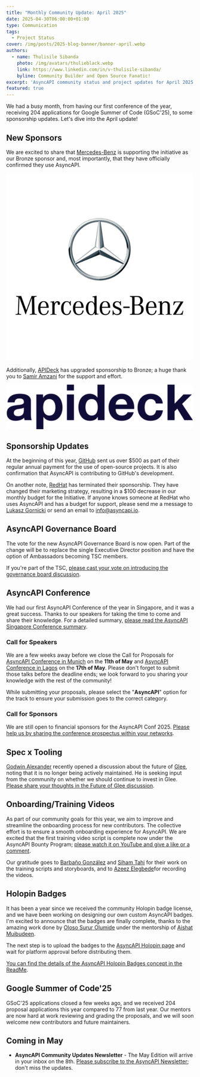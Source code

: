 ```yaml
---
title: "Monthly Community Update: April 2025"
date: 2025-04-30T06:00:00+01:00
type: Communication
tags:
  - Project Status
cover: /img/posts/2025-blog-banner/banner-april.webp
authors:
  - name: Thulisile Sibanda
    photo: /img/avatars/thulieblack.webp
    link: https://www.linkedin.com/in/v-thulisile-sibanda/
    byline: Community Builder and Open Source Fanatic!
excerpt: 'AsyncAPI community status and project updates for April 2025'
featured: true
---
```


We had a busy month, from having our first conference of the year, receiving 204 applications for Google Summer of Code (GSoC'25),  to some sponsorship updates. Let's dive into the April update!

## New Sponsors

We are excited to share that [Mercedes-Benz](https://opensource.mercedes-benz.com/manifesto/) is supporting the initiative as our Bronze sponsor and, most importantly, that they have officially confirmed they use AsyncAPI.

<a href='https://opensource.mercedes-benz.com/' target='_blank'>
<img src='https://github.com/asyncapi/spec/blob/master/assets/mercedes-benz.png?raw=true' alt='Mercedes-Benz' width='500px' />
</a>

Additionally, [APIDeck](https://www.apideck.com/) has upgraded sponsorship to Bronze; a huge thank you to [Samir Amzani](https://www.linkedin.com/in/amzani) for the support and effort.

<a href='https://www.apideck.com/' target='_blank'>
<img src='https://github.com/asyncapi/spec/blob/master/assets/apideck.png?raw=true' alt='APIDeck' width='500px' />
</a>

## Sponsorship Updates
At the beginning of this year, [GitHub](http://github.com/) sent us over $500 as part of their regular annual payment for the use of open-source projects. It is also confirmation that AsyncAPI is contributing to GitHub's development.

On another note, [RedHat](https://www.redhat.com) has terminated their sponsorship. They have changed their marketing strategy, resulting in a $100 decrease in our monthly budget for the Initiative. 
If anyone knows someone at RedHat who uses AsyncAPI and has a budget for support, please send me a message to [Lukasz Gornicki](https://asyncapi.slack.com/team/UD698Q5LM) or send an email to [info@asyncapi.io](mailto:info@asyncapi.io). 

## AsyncAPI Governance Board 
The vote for the new AsyncAPI Governance Board is now open. Part of the change will be to replace the single Executive Director position and have the option of Ambassadors becoming TSC members. 

If you're part of the TSC, [please cast your vote on introducing the governance board discussion](https://github.com/asyncapi/community/pull/1634#issuecomment-2822193087).

## AsyncAPI Conference

We had our first AsyncAPI Conference of the year in Singapore, and it was a great success. Thanks to our speakers for taking the time to come and share their knowledge. For a detailed summary, [please read the AsyncAPI Singapore Conference summary]().

### Call for Speakers
We are a few weeks away before we close the Call for Proposals for [AsyncAPI Conference in Munich](https://conference.asyncapi.com/venue/Munich) on the **11th of May** and [AsyncAPI Conference in Lagos](https://conference.asyncapi.com/venue/Lagos) on the **17th of May**. Please don't forget to submit those talks before the deadline ends; we look forward to you sharing your knowledge with the rest of the community!

While submitting your proposals, please select the "**AsyncAPI**" option for the track to ensure your submission goes to the correct category.

### Call for Sponsors
We are still open to financial sponsors for the AsyncAPI Conf 2025. [Please help us by sharing the conference prospectus within your networks](https://drive.google.com/file/d/1LxTFLWkRmFQkHOyrwZBL7yqSO2_XPJNq/view?usp=sharing).

## Spec x Tooling 
[Godwin Alexander](https://github.com/oviecodes) recently opened a discussion about the future of [Glee](https://github.com/asyncapi/glee), noting that it is no longer being actively maintained. He is seeking input from the community on whether we should continue to invest in Glee. [Please share your thoughts in the Future of Glee discussion](https://github.com/orgs/asyncapi/discussions/1861).

## Onboarding/Training Videos
As part of our community goals for this year, we aim to improve and streamline the onboarding process for new contributors. The collective effort is to ensure a smooth onboarding experience for AsyncAPI. We are excited that the first training video script is complete now under the AsyncAPI Bounty Program; [please watch it on YouTube and give a like or a comment](https://www.youtube.com/watch?v=NcGhTALozzI).


Our gratitude goes to [Barbaño González](https://www.linkedin.com/in/barbano-gonzalez-moreno) and [Siham Tahi](https://www.linkedin.com/in/siham-tahi) for their work on the training scripts and storyboards, and to [Azeez Elegbede](https://www.linkedin.com/in/acebuild)for recording the videos.

## Holopin Badges
It has been a year since we received the community Holopin badge license, and we have been working on designing our own custom AsyncAPI badges. I'm excited to announce that the badges are finally complete, thanks to the amazing work done by [Oloso Surur Olumide](https://github.com/Oloso-surur) under the mentorship of [Aishat Muibudeen](https://github.com/Mayaleeeee). 

The next step is to upload the badges to the [AsyncAPI Holopin page](https://www.holopin.io/@asyncapi) and wait for platform approval before distributing them.

[You can find the details of the AsyncAPI Holopin Badges concept in the ReadMe](https://github.com/asyncapi/community/tree/master/design/Holopin-Badges).

## Google Summer of Code'25
GSoC'25 applications closed a few weeks ago, and we received 204 proposal applications this year compared to 77 from last year. 
Our mentors are now hard at work reviewing and grading the proposals, and we will soon welcome new contributors and future maintainers.

## Coming in May

- **AsyncAPI Community Updates Newsletter** - The May Edition will arrive in your inbox on the 8th. [Please subscribe to the AsyncAPI Newsletter](https://www.asyncapi.com/newsletter); don't miss the updates.


